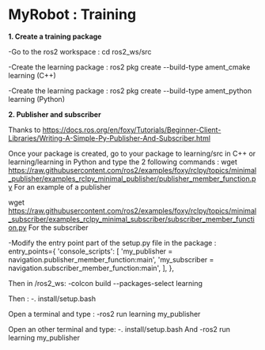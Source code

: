# MyRobot : Training

**1. Create a training package**

-Go to the ros2 workspace : cd ros2_ws/src

-Create the learning package : ros2 pkg create --build-type ament_cmake learning (C++)

-Create the learning package : ros2 pkg create --build-type ament_python learning (Python)


**2. Publisher and subscriber**

Thanks to https://docs.ros.org/en/foxy/Tutorials/Beginner-Client-Libraries/Writing-A-Simple-Py-Publisher-And-Subscriber.html

Once your package is created, go to your package to learning/src in C++ or learning/learning in Python and type the 2 following commands :
wget https://raw.githubusercontent.com/ros2/examples/foxy/rclpy/topics/minimal_publisher/examples_rclpy_minimal_publisher/publisher_member_function.py
For an example of a publisher

wget https://raw.githubusercontent.com/ros2/examples/foxy/rclpy/topics/minimal_subscriber/examples_rclpy_minimal_subscriber/subscriber_member_function.py
For the subscriber

-Modify the entry point part of the setup.py file in the package : 
entry_points={
        'console_scripts': [
                'my_publisher = navigation.publisher_member_function:main',
                'my_subscriber = navigation.subscriber_member_function:main',
        ],
},

Then in /ros2_ws:
-colcon build --packages-select learning

Then :
-. install/setup.bash

Open a terminal and type :
-ros2 run learning my_publisher

Open an other terminal and type:
-. install/setup.bash
And
-ros2 run learning my_publisher
